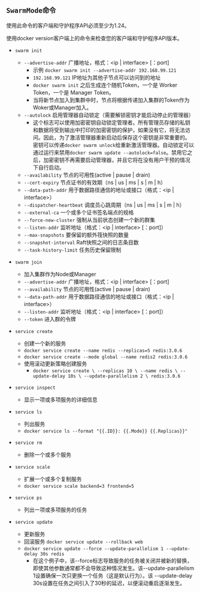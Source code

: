 ## **`SwarmMode命令`**

使用此命令的客户端和守护程序API必须至少为1.24。

使用docker version客户端上的命令来检查您的客户端和守护程序API版本。

- `swarm init`
    - `--advertise-addr` 广播地址，格式：<ip | interface> [：port]
        - 示例 `docker swarm init --advertise-addr 192.168.99.121`
        - `192.168.99.121` IP地址为其他子节点可以访问到的地址
        - `docker swarm init` 之后生成连个随机Token，一个是 Worker Token，一个是 Manager Token。
        - 当将新节点加入到集群中时，节点将根据传递加入集群的Token作为Woker或Manager加入。
    - `--autolock` 启用管理器自动锁定（需要解锁密钥才能启动停止的管理器）
        - 这个标志可以使用加密密钥自动锁定管理者。所有管理员存储的私钥和数据将受到输出中打印的加密密钥的保护，如果没有它，将无法访问。因此，为了激活管理器重新启动后保存这个密钥是非常重要的。密钥可以传递`docker swarm unlock`给重新激活管理器。自动锁定可以通过运行来禁用`docker swarm update --autolock=false`。禁用它之后，加密密钥不再需要启动管理器，并且它将在没有用户干预的情况下自行启动。
    - `--availability` 节点的可用性(active | pause | drain)
    - `--cert-expiry` 节点证书的有效期（ns | us | ms | s | m | h）
    - `--data-path-addr` 用于数据路径通信的地址或接口（格式：<ip | interface>）
    - `--dispatcher-heartbeat` 调度员心跳周期（ns | us | ms | s | m | h）
    - `--external-ca` 	一个或多个证书签名端点的规格
    - `--force-new-cluster` 强制从当前状态创建一个新的群集
    - `--listen-addr` 监听地址（格式：<ip | interface> [：port]）
    - `--max-snapshots` 要保留的额外筏快照的数量
    - `--snapshot-interval` Raft快照之间的日志条目数
    - `--task-history-limit` 任务历史保留限制

- `swarm join`
    - 加入集群作为Node或Manager
    - `--advertise-addr` 广播地址，格式：<ip | interface> [：port]
    - `--availability` 节点的可用性(active | pause | drain)
    - `--data-path-addr` 用于数据路径通信的地址或接口（格式：<ip | interface>）
    - `--listen-addr` 监听地址（格式：<ip | interface> [：port]）
    - `--token` 进入群的令牌
    
- `service create`
    - 创建一个新的服务
    - `docker service create --name redis --replicas=5 redis:3.0.6`
    - `docker service create --mode global --name redis2 redis:3.0.6`
    - 使用滚动更新策略创建服务
        - `docker service create \
            --replicas 10 \
            --name redis \
            --update-delay 10s \
            --update-parallelism 2 \
            redis:3.0.6`

- `service inspect`
    - 显示一项或多项服务的详细信息
- `service ls`
    - 列出服务
    - `docker service ls --format "{{.ID}}: {{.Mode}} {{.Replicas}}"`
- `service rm`
    - 删除一个或多个服务
- `service scale`
    - 扩展一个或多个复制服务
    - `docker service scale backend=3 frontend=5`
- `service ps`
    - 列出一项或多项服务的任务
- `service update`
    - 更新服务
    - 回滚服务 `docker service update --rollback web`
    - `docker service update --force --update-parallelism 1 --update-delay 30s redis`
        - 在这个例子中，该--force标志导致服务的任务被关闭并被新的替换，即使其他参数通常都不会导致这种情况发生。该--update-parallelism 1设置确保一次只更换一个任务（这是默认行为）。该 --update-delay 30s设置在任务之间引入了30秒的延迟，以便滚动重启逐渐发生。